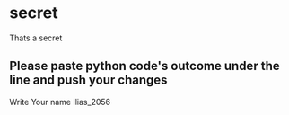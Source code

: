 # secret
Thats a secret

Please paste  python code's outcome under the line and push your changes
------------------------------------------------------------------------
Write Your name Ilias_2056
